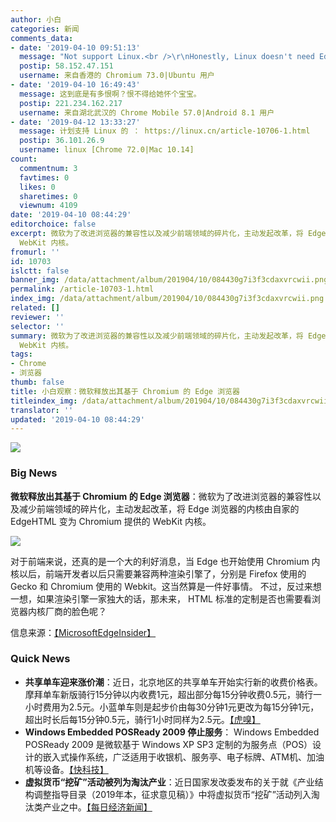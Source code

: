 ```yaml
---
author: 小白
categories: 新闻
comments_data:
- date: '2019-04-10 09:51:13'
  message: "Not support Linux.<br />\r\nHonestly, Linux doesn't need Edge too."
  postip: 58.152.47.151
  username: 来自香港的 Chromium 73.0|Ubuntu 用户
- date: '2019-04-10 16:49:43'
  message: 这到底是有多恨啊？恨不得给她怀个宝宝。
  postip: 221.234.162.217
  username: 来自湖北武汉的 Chrome Mobile 57.0|Android 8.1 用户
- date: '2019-04-12 13:33:27'
  message: 计划支持 Linux 的 ： https://linux.cn/article-10706-1.html
  postip: 36.101.26.9
  username: linux [Chrome 72.0|Mac 10.14]
count:
  commentnum: 3
  favtimes: 0
  likes: 0
  sharetimes: 0
  viewnum: 4109
date: '2019-04-10 08:44:29'
editorchoice: false
excerpt: 微软为了改进浏览器的兼容性以及减少前端领域的碎片化，主动发起改革，将 Edge 浏览器的内核由自家的 EdgeHTML 变为 Chromium 提供的
  WebKit 内核。
fromurl: ''
id: 10703
islctt: false
banner_img: /data/attachment/album/201904/10/084430g7i3f3cdaxvrcwii.png
permalink: /article-10703-1.html
index_img: /data/attachment/album/201904/10/084430g7i3f3cdaxvrcwii.png
related: []
reviewer: ''
selector: ''
summary: 微软为了改进浏览器的兼容性以及减少前端领域的碎片化，主动发起改革，将 Edge 浏览器的内核由自家的 EdgeHTML 变为 Chromium 提供的
  WebKit 内核。
tags:
- Chrome
- 浏览器
thumb: false
title: 小白观察：微软释放出其基于 Chromium 的 Edge 浏览器
titleindex_img: /data/attachment/album/201904/10/084430g7i3f3cdaxvrcwii.png
translator: ''
updated: '2019-04-10 08:44:29'
---
```


![](/data/attachment/album/201904/10/084430g7i3f3cdaxvrcwii.png)


### Big News


**微软释放出其基于 Chromium 的 Edge 浏览器**：微软为了改进浏览器的兼容性以及减少前端领域的碎片化，主动发起改革，将 Edge 浏览器的内核由自家的 EdgeHTML 变为 Chromium 提供的 WebKit 内核。


![](/data/attachment/album/201904/10/084431prsd2evs2wzrawrv.jpg)


对于前端来说，还真的是一个大的利好消息，当 Edge 也开始使用 Chromium 内核以后，前端开发者以后只需要兼容两种渲染引擎了，分别是 Firefox 使用的 Gecko 和 Chromium 使用的 Webkit。这当然算是一件好事情。 不过，反过来想一想，如果渲染引擎一家独大的话，那未来， HTML 标准的定制是否也需要看浏览器内核厂商的脸色呢？


信息来源：[【MicrosoftEdgeInsider】](https://www.microsoftedgeinsider.com/en-us/download/)


### Quick News


* **共享单车迎来涨价潮**：近日，北京地区的共享单车开始实行新的收费价格表。摩拜单车新版骑行15分钟以内收费1元，超出部分每15分钟收费0.5元，骑行一小时费用为2.5元。小蓝单车则是起步价由每30分钟1元更改为每15分钟1元，超出时长后每15分钟0.5元，骑行1小时同样为2.5元。[【虎嗅】](https://www.huxiu.com/article/293086.html)
* **Windows Embedded POSReady 2009 停止服务**： Windows Embedded POSReady 2009 是微软基于 Windows XP SP3 定制的为服务点（POS）设计的嵌入式操作系统，广泛适用于收银机、服务亭、电子标牌、ATM机、加油机等设备。[【快科技】](http://news.mydrivers.com/1/622/622275.htm)
* **虚拟货币“挖矿”活动被列为淘汰产业**：近日国家发改委发布的关于就《产业结构调整指导目录（2019年本，征求意见稿）》中将虚拟货币“挖矿”活动列入淘汰类产业之中。[【每日经济新闻】](http://www.nbd.com.cn/articles/2019-04-09/1319268.html)